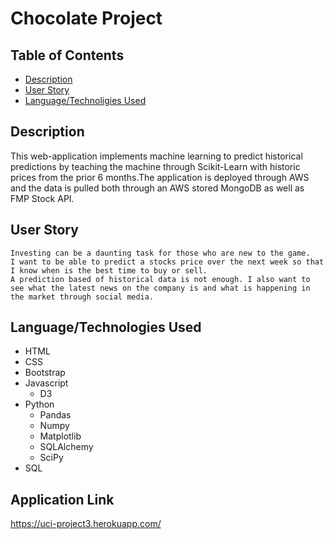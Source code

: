 # Chocolate Project

## Table of Contents
  * [Description](#Description)
  * [User Story](#User-Story)
  * [Language/Technoligies Used](#Language/Technologies-Used)  


  ## Description 
This web-application implements machine learning to predict historical predictions by teaching the machine through Scikit-Learn with historic prices from the prior 6 months.The application is deployed through AWS and the data is pulled both through an AWS stored MongoDB as well as FMP Stock API.  

## User Story
```
Investing can be a daunting task for those who are new to the game.
I want to be able to predict a stocks price over the next week so that I know when is the best time to buy or sell.
A prediction based of historical data is not enough. I also want to see what the latest news on the company is and what is happening in the market through social media. 
```


## Language/Technologies Used
* HTML
* CSS
* Bootstrap
* Javascript
    * D3
* Python 
    * Pandas
    * Numpy
    * Matplotlib
    * SQLAlchemy
    * SciPy
* SQL



## Application Link
https://uci-project3.herokuapp.com/
